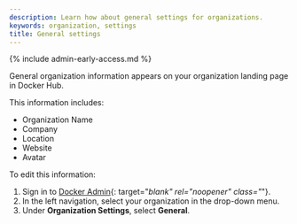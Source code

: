 ```yaml
---
description: Learn how about general settings for organizations.
keywords: organization, settings
title: General settings
---
```


{% include admin-early-access.md %}

General organization information appears on your organization landing page in Docker Hub.

This information includes:
 - Organization Name
 - Company
 - Location
 - Website
 - Avatar

To edit this information:

1. Sign in to [Docker Admin](https://admin.docker.com){: target="_blank" rel="noopener" class="_"}.
2. In the left navigation, select your organization in the drop-down menu.
3. Under **Organization Settings**, select **General**.